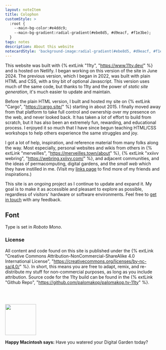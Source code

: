 ```yaml
---
layout: noteItem
title: Colophon
customStyle: >
  :root {
    --main-bg-color:#e4ddc9;
    --main-bg-gradient:radial-gradient(#ebe8d5, #d9eacf, #f1e3be);
  }
tags: notes
description: About this website
notecardStyle: 'background-image:radial-gradient(#ebe8d5, #d9eacf, #f1e3be);'
---
```


This website was built with {% extLink "11ty", "https://www.11ty.dev/" %} and is hosted on Netlify. I began working on this version of the site in June 2024. The previous version, which I began in 2022, was built with plain HTML and CSS, with a tiny bit of optional Javascript. This version uses much of the same code, but thanks to 11ty and the power of *static site generation*, it's much easier to update and maintain.

Before the plain HTML version, I built and hosted my site on {% extLink "Cargo", "https://cargo.site/" %} starting in about 2015. I finally moved away from that platform to take full control and ownership over my presence on the web, and never looked back. It has taken a *lot* of effort to build from scratch, but it has also been an extremely fun, rewarding, and educational process. I enjoyed it so much that I have since begun teaching HTML/CSS workshops to help others experience the same struggles and joy.

I got a lot of help, inspiration, and reference material from many folks along the way. Most especially, personal websites and wikis from others in {% extLink "merveilles", "https://merveilles.town/about" %}, {% extLink "xxiivv webring", "https://webring.xxiivv.com/" %}, and adjacent communities, and the ideas of permacomputing, digital gardens, and the *small web* which they have instilled in me. (Visit my [links page](/links) to find more of my friends and inspirations.)

This site is an ongoing project as I continue to update and expand it. My goal is to make it as accessible and pleasant to explore as possible, regardless of visitors' hardware or software environments. Feel free to [get in touch](/contact) with any feedback.

## Font

Type is set in *Roboto Mono*.

### License

All content and code found on this site is published under the {% extLink "Creative Commons Attribution-NonCommercial-ShareAlike 4.0 International License", "https://creativecommons.org/licenses/by-nc-sa/4.0/" %}. In short, this means you are free to adapt, remix, and re-distribute my stuff for non-commercial purposes, as long as you include attribution. Source code for the 11ty build can be found in the {% extLink "Github Repo", "https://github.com/palomakop/palomakop.tv-11ty" %}.

<img src="https://s3.amazonaws.com/palomakop.tv/graphics/happy_mac.png" style="width:100px;aspect-ratio:.78125;margin-top:3rem;" class="pixel-art centered">

<img-caption><b>Happy Macintosh says:</b> Have you watered your Digital Garden today?</img-caption>